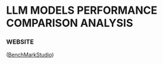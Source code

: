 # LLM MODELS PERFORMANCE COMPARISON ANALYSIS

### WEBSITE

([BenchMarkStudio](https://shiva250503ss.github.io/benchmark_studio_website/))
